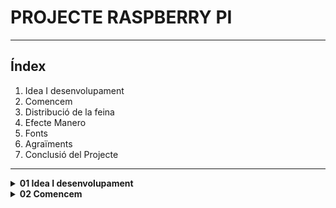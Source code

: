 # PROJECTE RASPBERRY PI
----

## Índex

1. Idea I desenvolupament
2. Comencem
3. Distribució de la feina
4. Efecte Manero
5. Fonts
6. Agraïments
7. Conclusió del Projecte
--- 

<details>
<summary><strong>01 Idea I desenvolupament</strong></summary>

#### 1.1 OBJECTIU

Originalment aquest projecte era el n.6 del treball de Síntesi. L'objectiu inicial era vincular algun ODS (Objectiu de Desenvolupament Sostenible) a la nostra empresa mitjançant la tecnologia d'Arduino i tinkercad.

Pero vam decidir anar un pas mes enllà i va sorgir el projecte MeteoRasp.

<img src="/media/ods-2281249955.png">


#### 1.2 PLANTEJAMENT

El projecte MeteoRasp es una activitat que es realitza al primer any de DAW al Ginebró. Aquesta consisteix en extreure dades de temperatura i pressió i poder-les visualitzar en temps real en una pagina web. La idea del projecte es treballar amb tecnologias com linux, html, php, javascript i python.
<br>

<img src="/media/temp.png ">

<br>
<br>

#### 1.3 ROADMAP

<img src="/media/roadmap.png">

<br>
<br>

#### 1.4 Raspberry Pi

Existeixen un gran nombre de models d'ordinadors monoplaca.

 Últimament, els fabricants de les monoplacas van a poc a poc incloent més components perquè sigui més eficient.
Raspberry Pi és una placa de microordinador, és a dir, és un ordinador de petites dimensions a la qual se li poden donar multitud d'usos com veurem més endavant.

Amb una Raspberry Pi i un sistema Raspbian pots navegar per internet, consultar el correu electrònic, reproduir vídeos, fer servir les aplicacions de missatgeria instantània, etc.

<img src="/media/large.jpg">

---

</details>


<details>
<summary><strong>02 Comencem</strong></summary>

### 2.1 SO raspbian

Raspbian és una distribució de Linux basada en l'arquitectura de Debian, i optimitzada per al maquinari conegut com a Raspberry Pi.

Linux és una família de sistemes operatius i dins d'aquesta família podem trobar el SO Debian.

Debian és un sistema operatiu obert i cada persona pot contribuir per a millorar-lo i implementar noves aplicacions i distribucions.
2.1 SO raspbian

<img src="/media/Presentació RaspberryPi.png">

#### 2.2 Programari

##### PYTHON
És un llenguatge de programació àmpliament utilitzat en les aplicacions web, el desenvolupament de programari, la ciència de dades i l'aprenentatge automàtic.

##### JSON
És un format usat per estructurar dades en forma de text i transmetre'ls d'un sistema a un altre.

##### Java Script
És un llenguatge de script implementat originàriament per "Netscape Communications Corporation" que us permet crear contingut d'actualització dinàmica, controlar multimèdia, animar imatges i pràcticament tota la resta.

##### HTML + CSS
Són els principals llenguatges de programació web, l'ús principal és crear pàgines i aplicacions web. La diferència crucial entre tots dos és que l'HTML s'utilitza per a la creació de les pàgines web i amb el CSS podem donar-li estil i format.

</details>